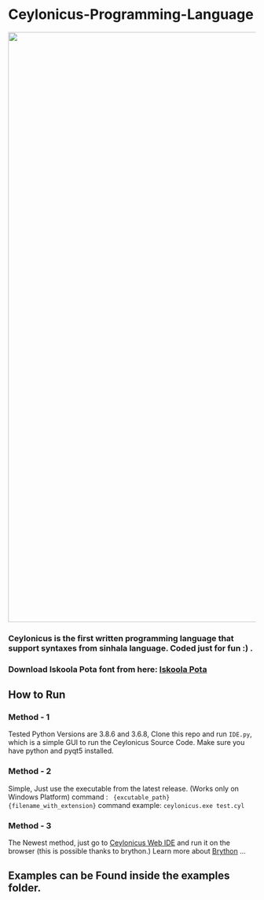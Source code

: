 # Ceylonicus-Programming-Language
<p align="center">
    <img width="1200px" src="https://github.com/RezSat/Ceylonicus/blob/gh-pages/css/logo-1200x268.png?raw=true"><br/>
  </a>
</p>

### Ceylonicus is the first written programming language that support syntaxes from sinhala language. Coded just for fun :) .

### Download Iskoola Pota font from here: [Iskoola Pota](https://freefontsdownload.net/free-iskpotab-font-145700.htm)

## How to Run

### Method - 1
Tested Python Versions are 3.8.6 and 3.6.8,
Clone this repo and run `IDE.py`, which is a simple GUI to run the Ceylonicus Source Code. Make sure you have python and pyqt5 installed.

### Method - 2
Simple, Just use the executable from the latest release. (Works only on Windows Platform)
command : ``` {excutable_path} {filename_with_extension}```
command example: ``` ceylonicus.exe test.cyl ```

### Method - 3
The Newest method, just go to [Ceylonicus Web IDE](https://ceylonicus.vercel.app/) and run it on the browser (this is possible thanks to brython.)
Learn more about [Brython](https://brython.info/) ...

## Examples can be Found inside the examples folder.

